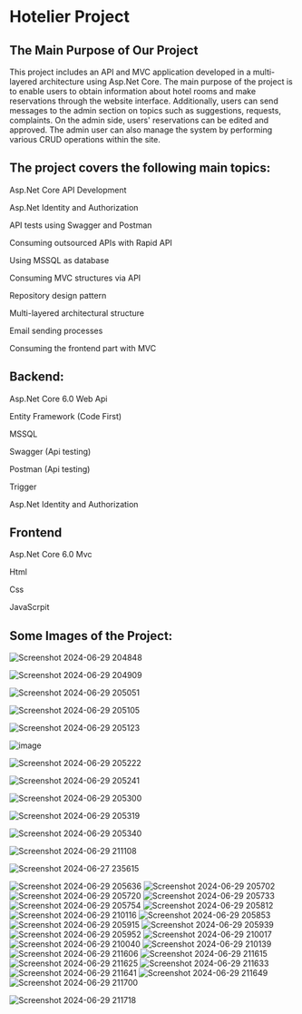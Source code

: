 # Hotelier Project

## The Main Purpose of Our Project

This project includes an API and MVC application developed in a multi-layered architecture using Asp.Net Core. 
The main purpose of the project is to enable users to obtain information about hotel rooms and make reservations through the website interface. 
Additionally, users can send messages to the admin section on topics such as suggestions, requests, complaints. On the admin side, users' reservations 
can be edited and approved. The admin user can also manage the system by performing various CRUD operations within the site. 

## The project covers the following main topics:


Asp.Net Core API Development

Asp.Net Identity and Authorization

API tests using Swagger and Postman

Consuming outsourced APIs with Rapid API

Using MSSQL as database

Consuming MVC structures via API

Repository design pattern

Multi-layered architectural structure

Email sending processes

Consuming the frontend part with MVC

## Backend:

Asp.Net Core 6.0 Web Api

Entity Framework (Code First)

MSSQL

Swagger (Api testing)

Postman (Api testing)

Trigger

Asp.Net Identity and Authorization

## Frontend

Asp.Net Core 6.0 Mvc

Html

Css

JavaScrpit

## Some Images of the Project:

![Screenshot 2024-06-29 204848](https://github.com/fidanbb/HotelierProject/assets/138569787/75e6621a-16f2-4074-ace2-337b693afbd2)

![Screenshot 2024-06-29 204909](https://github.com/fidanbb/HotelierProject/assets/138569787/d2842fd6-59e1-4f41-9db7-d313c8bea189)

![Screenshot 2024-06-29 205051](https://github.com/fidanbb/HotelierProject/assets/138569787/03dc01ca-20ea-446a-8623-1f08546af178)

![Screenshot 2024-06-29 205105](https://github.com/fidanbb/HotelierProject/assets/138569787/0c16dfb9-f111-4cea-abbd-ec38ddf81942)

![Screenshot 2024-06-29 205123](https://github.com/fidanbb/HotelierProject/assets/138569787/6681ece9-02bc-493b-bba3-e9307d587c37)

![image](https://github.com/fidanbb/HotelierProject/assets/138569787/dd1a28f3-ec81-42f2-991e-71841f6b8e78)




![Screenshot 2024-06-29 205222](https://github.com/fidanbb/HotelierProject/assets/138569787/0b03a58c-6a1e-460d-a0ff-4037c5169d89)



![Screenshot 2024-06-29 205241](https://github.com/fidanbb/HotelierProject/assets/138569787/47252490-633b-4ca2-8612-0448f151ab2f)

![Screenshot 2024-06-29 205300](https://github.com/fidanbb/HotelierProject/assets/138569787/d3b77271-3b0e-4756-8728-61669bb19f0a)

![Screenshot 2024-06-29 205319](https://github.com/fidanbb/HotelierProject/assets/138569787/6e5e719d-32d7-4ef0-89c6-a4c226d79343)

![Screenshot 2024-06-29 205340](https://github.com/fidanbb/HotelierProject/assets/138569787/f668dfa2-9f43-4952-8c97-ce17f5494969)

![Screenshot 2024-06-29 211108](https://github.com/fidanbb/HotelierProject/assets/138569787/41a38a32-6e32-495e-9927-267e2cb95324)

![Screenshot 2024-06-27 235615](https://github.com/fidanbb/HotelierProject/assets/138569787/17d65770-a3fd-4405-9fc6-467712676919)

![Screenshot 2024-06-29 205636](https://github.com/fidanbb/HotelierProject/assets/138569787/d2bec9bc-38e4-49e1-a49e-358f9ecd11d2)
![Screenshot 2024-06-29 205702](https://github.com/fidanbb/HotelierProject/assets/138569787/259e7434-17e0-4bcc-8931-bfde0f55ac17)
![Screenshot 2024-06-29 205720](https://github.com/fidanbb/HotelierProject/assets/138569787/55481766-05d5-408a-bed4-da01591a3d39)
![Screenshot 2024-06-29 205733](https://github.com/fidanbb/HotelierProject/assets/138569787/0086fd2a-b19e-4cde-bba5-d6e9022f4f73)
![Screenshot 2024-06-29 205754](https://github.com/fidanbb/HotelierProject/assets/138569787/9ae2513a-b9ce-41e5-a454-14101aff467d)
![Screenshot 2024-06-29 205812](https://github.com/fidanbb/HotelierProject/assets/138569787/111a3853-40f9-4b3a-b71d-121f8d5ab583)
![Screenshot 2024-06-29 210116](https://github.com/fidanbb/HotelierProject/assets/138569787/0baa7d60-0468-412e-b2c8-0143a7a4c091)
![Screenshot 2024-06-29 205853](https://github.com/fidanbb/HotelierProject/assets/138569787/4e01ec63-ab43-424c-be84-eae3cda7c694)
![Screenshot 2024-06-29 205915](https://github.com/fidanbb/HotelierProject/assets/138569787/9dca9896-dcfa-42ae-8034-aad717518ba4)
![Screenshot 2024-06-29 205939](https://github.com/fidanbb/HotelierProject/assets/138569787/f868447d-9322-490c-9686-774cb8756267)
![Screenshot 2024-06-29 205952](https://github.com/fidanbb/HotelierProject/assets/138569787/539c979d-6797-4c71-a622-1c498d76e5cf)
![Screenshot 2024-06-29 210017](https://github.com/fidanbb/HotelierProject/assets/138569787/66ff562e-db6d-4e52-8f4f-3245ebb2e793)
![Screenshot 2024-06-29 210040](https://github.com/fidanbb/HotelierProject/assets/138569787/3b26a7d3-df98-42d6-9444-9b1e12255185)
![Screenshot 2024-06-29 210139](https://github.com/fidanbb/HotelierProject/assets/138569787/775f8ef0-7416-43d0-b219-7e2ce50ef04f)
![Screenshot 2024-06-29 211606](https://github.com/fidanbb/HotelierProject/assets/138569787/82432895-b733-4e99-9dfa-20c9fd522264)
![Screenshot 2024-06-29 211615](https://github.com/fidanbb/HotelierProject/assets/138569787/aa7cd4d1-fb3a-4971-951f-a99d0d77b488)
![Screenshot 2024-06-29 211625](https://github.com/fidanbb/HotelierProject/assets/138569787/60420c34-d528-471e-a3fe-6ccae9e44e23)
![Screenshot 2024-06-29 211633](https://github.com/fidanbb/HotelierProject/assets/138569787/55ad545c-9a29-418b-9dca-caebe590765c)
![Screenshot 2024-06-29 211641](https://github.com/fidanbb/HotelierProject/assets/138569787/99a11ed8-6de1-4aa7-b45a-a80ddb5e6bb4)
![Screenshot 2024-06-29 211649](https://github.com/fidanbb/HotelierProject/assets/138569787/f1e35232-4644-454d-8f9e-5868d2cf4d15)
![Screenshot 2024-06-29 211700](https://github.com/fidanbb/HotelierProject/assets/138569787/6517120a-fcfb-4ac4-8272-0c671ee0f157)

![Screenshot 2024-06-29 211718](https://github.com/fidanbb/HotelierProject/assets/138569787/5884e439-44b7-4ef9-a1ce-428e7a3b54f5)






